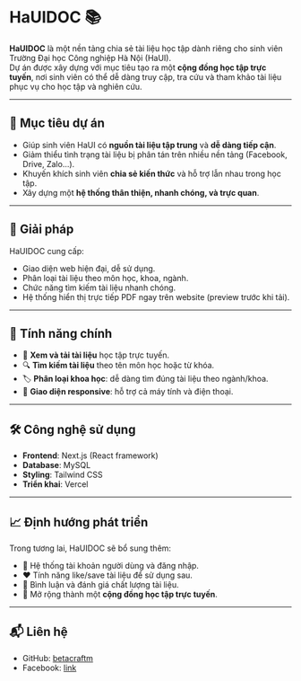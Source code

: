 # HaUIDOC 📚

**HaUIDOC** là một nền tảng chia sẻ tài liệu học tập dành riêng cho sinh viên Trường Đại học Công nghiệp Hà Nội (HaUI).  
Dự án được xây dựng với mục tiêu tạo ra một **cộng đồng học tập trực tuyến**, nơi sinh viên có thể dễ dàng truy cập, tra cứu và tham khảo tài liệu phục vụ cho học tập và nghiên cứu.

---

## 🎯 Mục tiêu dự án

- Giúp sinh viên HaUI có **nguồn tài liệu tập trung** và **dễ dàng tiếp cận**.
- Giảm thiểu tình trạng tài liệu bị phân tán trên nhiều nền tảng (Facebook, Drive, Zalo...).
- Khuyến khích sinh viên **chia sẻ kiến thức** và hỗ trợ lẫn nhau trong học tập.
- Xây dựng một **hệ thống thân thiện, nhanh chóng, và trực quan**.

---

## 🚀 Giải pháp

HaUIDOC cung cấp:

- Giao diện web hiện đại, dễ sử dụng.
- Phân loại tài liệu theo môn học, khoa, ngành.
- Chức năng tìm kiếm tài liệu nhanh chóng.
- Hệ thống hiển thị trực tiếp PDF ngay trên website (preview trước khi tải).

---

## 🌟 Tính năng chính

- 📑 **Xem và tải tài liệu** học tập trực tuyến.
- 🔍 **Tìm kiếm tài liệu** theo tên môn học hoặc từ khóa.
- 🏷️ **Phân loại khoa học**: dễ dàng tìm đúng tài liệu theo ngành/khoa.
- 📱 **Giao diện responsive**: hỗ trợ cả máy tính và điện thoại.

---

## 🛠️ Công nghệ sử dụng

- **Frontend**: Next.js (React framework)
- **Database**: MySQL
- **Styling**: Tailwind CSS
- **Triển khai**: Vercel

---

## 📈 Định hướng phát triển

Trong tương lai, HaUIDOC sẽ bổ sung thêm:

- 👥 Hệ thống tài khoản người dùng và đăng nhập.
- ❤️ Tính năng like/save tài liệu để sử dụng sau.
- 💬 Bình luận và đánh giá chất lượng tài liệu.
- 🤝 Mở rộng thành một **cộng đồng học tập trực tuyến**.

---

## 📬 Liên hệ

- GitHub: [betacraftm](https://github.com/betacraftm)
- Facebook: [link](https://www.facebook.com/ngocdat204)
